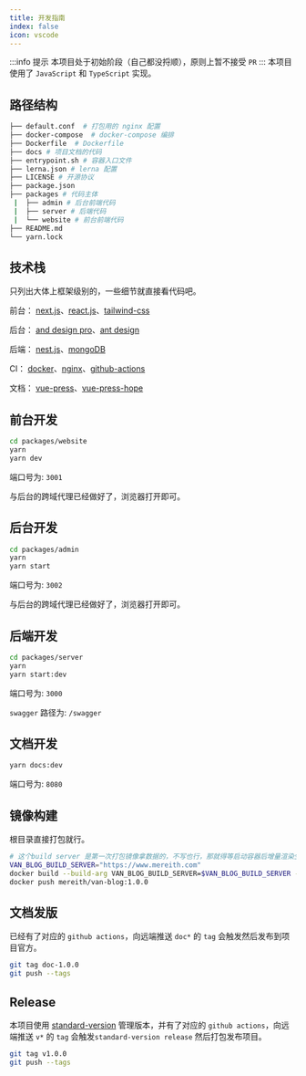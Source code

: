 ```yaml
---
title: 开发指南
index: false
icon: vscode
---
```


:::info 提示
本项目处于初始阶段（自己都没捋顺），原则上暂不接受 `PR`
:::
本项目使用了 `JavaScript` 和 `TypeScript` 实现。

## 路径结构

```bash
├── default.conf  # 打包用的 nginx 配置
├── docker-compose  # docker-compose 编排
├── Dockerfile  # Dockerfile
├── docs # 项目文档的代码
├── entrypoint.sh # 容器入口文件
├── lerna.json # lerna 配置
├── LICENSE # 开源协议
├── package.json
├── packages # 代码主体
 |  ├── admin # 后台前端代码
 |  ├── server # 后端代码
 |  └── website # 前台前端代码
├── README.md
└── yarn.lock
```

## 技术栈

只列出大体上框架级别的，一些细节就直接看代码吧。

前台： [next.js](https://nextjs.org/)、[react.js](https://reactjs.org/)、[tailwind-css](https://tailwindcss.com/)

后台： [and design pro](https://pro.ant.design/zh-CN/)、[ant design](https://ant.design/)

后端： [nest.js](https://nestjs.com/)、[mongoDB](https://www.mongodb.com/)

CI： [docker](https://www.docker.com/)、[nginx](https://www.nginx.com/)、[github-actions](https://docs.github.com/cn/actions)

文档： [vue-press](https://vuepress.vuejs.org/)、[vue-press-hope](https://vuepress-theme-hope.github.io/)

## 前台开发

```bash
cd packages/website
yarn
yarn dev
```

端口号为: `3001`

与后台的跨域代理已经做好了，浏览器打开即可。

## 后台开发

```bash
cd packages/admin
yarn
yarn start
```

端口号为: `3002`

与后台的跨域代理已经做好了，浏览器打开即可。

## 后端开发

```bash
cd packages/server
yarn
yarn start:dev
```

端口号为: `3000`

`swagger` 路径为: `/swagger`

## 文档开发

```bash
yarn docs:dev
```

端口号为: `8080`

## 镜像构建

根目录直接打包就行。

```bash
# 这个build server 是第一次打包镜像拿数据的，不写也行，那就得等启动容器后增量渲染生效了。
VAN_BLOG_BUILD_SERVER="https://www.mereith.com"
docker build --build-arg VAN_BLOG_BUILD_SERVER=$VAN_BLOG_BUILD_SERVER -t mereith/van-blog:1.0.0 .
docker push mereith/van-blog:1.0.0
```

## 文档发版

已经有了对应的 `github actions`，向远端推送 `doc*` 的 `tag` 会触发然后发布到项目官方。

```bash
git tag doc-1.0.0
git push --tags
```

## Release

本项目使用 [standard-version](https://github.com/conventional-changelog/standard-version) 管理版本，并有了对应的 `github actions`，向远端推送 `v*` 的 `tag` 会触发`standard-version release` 然后打包发布项目。

```bash
git tag v1.0.0
git push --tags
```
